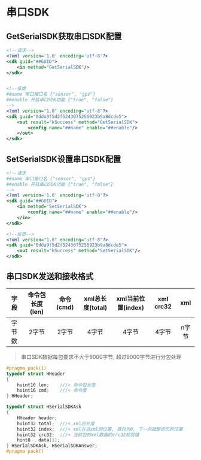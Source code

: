 # 串口SDK

## GetSerialSDK获取串口SDK配置

```xml
<!--请求-->
<?xml version='1.0' encoding='utf-8'?>
<sdk guid="##GUID">
    <in method="GetSerialSDK"/>
</sdk>


<!--反馈
##name 串口接口名 {"sensor", "gps"}
##enable 开启串口SDK功能 {"true", "false"}
-->
<?xml version="1.0" encoding="utf-8"?>
<sdk guid="0dda9f5d2f5243075256923b9a8dcde5">
    <out result="kSuccess" method="GetSerialSDK">
        <config name="##name" enable="##enable"/>
    </out>
</sdk>
```

## SetSerialSDK设置串口SDK配置

```xml
<!--请求
##name 串口接口名 {"sensor", "gps"}
##enable 开启串口SDK功能 {"true", "false"}
-->
<?xml version='1.0' encoding='utf-8'?>
<sdk guid="##GUID">
    <in method="SetSerialSDK">
        <config name="##name" enable="##enable"/>
	</in>
</sdk>

<!--反馈-->
<?xml version="1.0" encoding="utf-8"?>
<sdk guid="0dda9f5d2f5243075256923b9a8dcde5">
    <out result="kSuccess" method="SetSerialSDK"/>
</sdk>
```

## 串口SDK发送和接收格式

|  字段  | 命令包长度(len) | 命令(cmd) | xml总长度(total) | xml当前位置(index) | xml crc32 | xml |
| :----: | :-------------: | :-------: | :--------------: | :----------------: | :-------: | :-:|
| 字节数 |      2字节      |   2字节   | 4字节 | 4字节 | 4字节 | n字节 |

> 串口SDK数据每包要求不大于9000字节, 超过9000字节进行分包处理

```cpp
#pragma pack(1)
typedef struct HHeader
{
    huint16 len;    ///< 命令包长度
    huint16 cmd;    ///< 命令值
} HHeader;

typedef struct HSerialSDKAsk
{
    HHeader header;
    huint32 total;  ///< xml总长度
    huint32 index;  ///< xml在总xml的位置, 首包为0, 下一包就是切包的位置
    huint32 crc32;  ///< 当前包的xml数据的crc32校验值
    hint8   data[1];
} HSerialSDKAsk, HSerialSDKAnswer;
#pragma pack()
```

